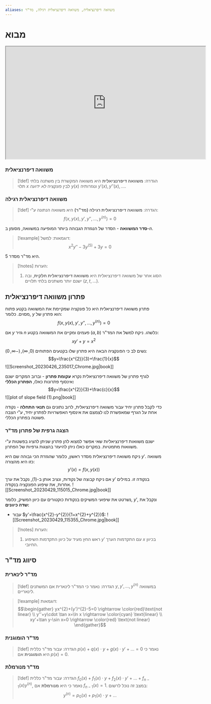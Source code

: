 ```yaml
---
aliases: משוואה דיפרנציאלית, משוואה דיפרנציאלית רגילה, מד"ר
---
```


# מבוא


<center>
<iframe width=640 height=360 src="https://www.youtube.com/embed/p_di4Zn4wz4"></iframe>
</center>

### משוואה דיפרנציאלית
>[!def] הגדרה:
**משוואה דיפרנציאלית** היא משוואה המקשרת בין משתנה בלתי תלוי $x$ לבין פונקציה *לא ידועה* $y(x)$ ונגזרותיה $y'(x), y''(x),\dots$.

### משוואה דיפרנציאלית רגילה
>[!def] הגדרה:
**משוואה דיפרנציאלית רגילה (מד"ר)**  היא משוואה הנתונה ע"י:
> $$f(x,y(x),y',y'',\dots ,y^{(n)})=0$$
> 
**סדר המשוואה** - הסדר של הנגזרת הגבוהה ביותר המופיעה במשוואה, מסומן ב-$n$.

>[!example] דוגמאות:
למשל:
$$x^{2}y''-3y^{(5)}+3y=0$$
>
היא מד"ר מסדר 5.

> [!notes] הערות:
> 1. הסוג אחר של משוואה דיפרנציאלית היא **משוואה דיפרנציאלית חלקית**, ובה ישנם יותר משתנים בלתי תלויים ($z,t,\dots$).

## פתרון משוואה דיפרנציאלית
פתרון משוואה דיפרנציאלית היא כל פונקציה שמקיימת את המשוואה בקטע פתוח מסוים. כלומר, $y$ הוא פתרון של:
$$f(x,y(x),y',y'',\dots ,y^{(n)})=0$$

אם $y$ גזיר $n$ פעמים ומקיים את המשוואה בקטע $(a,b)$ כלשהו.
ניקח למשל את המד"ר:
$$xy'+y=x^{2}$$

נשים לב כי הפונקציה הבאה היא פתרון שלו בקטעים הפתוחים $(0,\infty),(-\infty,0)$:
$$y=\frac{x^{2}}{3}+\frac{1}{x}$$
![[Screenshot_20230426_235017_Chrome.jpg|book]]

לגרף פתרון של משוואה דיפרנציאלית נקרא **עקומת פתרון** - וברוב המקרים ישנם אינסוף פתרונות כאלו, **הפתרון הכללי:**
$$y=\frac{x^{2}}{3}+\frac{c}{x}$$
![[plot of slope field (1).png|book]]

כדי לקבל פתרון יחיד עבור משוואה דיפרנציאלית, לרוב נתונים גם **תנאי התחלה** - נקודה אחת על הגרף שמאפשרת לנו לצמצם את אינסוף האפשרויות לפתרון יחיד, ע"י הצבה פשוטה בפתרון הכללי.

### הצגה גרפית של פתרון מד"ר
ישנם משוואות דיפרנציאליות שאי אפשר למצוא להן פתרון שניתן להציג בפשטות ע"י משוואות מתמטיות. במקרים כאלו ניתן להיעזר בהצגות גרפיות של הפתרון.

ניקח משוואה דיפרנציאלית מסדר ראשון, כלומר שהגזרת הכי גבוהה שם היא $y'$. משוואה כזו היא מהצורה:
$$y'(x)=f(x,y(x)) \tag{1}$$

אם ניקח קבוצה של נקודות, ונציב אותן ב-$(1)$, נקבל את ערך $y'$ בנקודה זו. במילים אחרות, את שיפוע הפונקציה בנקודה.
![[Screenshot_20230429_115015_Chrome.jpg|book]]

נשרטט את שיפועי המשיקים בנקודות כוקטורים עם כיוון המשיק, כלומר, $y'$, ונקבל את **שדה כיוונים:**
- עבור $y'=\frac{x^{2}-y^{2}}{1+x^{2}+y^{2}}$:
	![[Screenshot_20230429_115355_Chrome.jpg|book]]

>[!notes] הערות: 
>1. ראש החץ מעיד על כיוון התקדמות השיפוע $y'$ עם התקדמות הערך $x$ בכיוון החיובי.
## סיווג מד"ר

###  מד"ר לינארית
>[!def] הגדרה:
>נאמר כי המד"ר לינארית אם המשתנים $y,y',\dots,y^{(n)}$ במשוואה לינאריים.

>[!example] דוגמאות:
>$$\begin{gather}
yx^{2}+(y')^{2}-5=0 \rightarrow \color{red}\text{not linear}  \\
y''+y\cdot \tan x=\ln x \rightarrow  \color{cyan} \text{linear} \\
xy'+\tan y-\sin x=0 \rightarrow \color{red} \text{not linear}
\end{gather}$$

### מד"ר הומוגנית
>[!def] הגדרה:
> עבור מד"ר כללית $p(x)+q(x)\cdot y+ g(x)\cdot y'+\dots=0$ נאמר כי היא **הומוגנית** אם $p(x)=0$.

### מד"ר מנורמלת
>[!def] הגדרה:
>עבור מד"ר כללית ${f}_{0}(x)+{f}_{1}(x)\cdot y+{f}_{2}(x)\cdot y'+\dots+f_{n-1}(x)y^{(n)}$, נאמר כי היא **מנורמלת** אם $f_{n-1}(x)=1$. במצב זה נוכל לרשום:
>$$y^{(n)}={p}_{0}(x)+{p}_{1}(x)\cdot y+\dots $$
